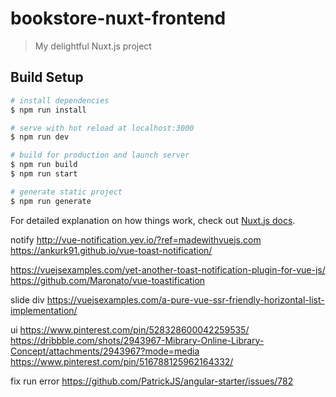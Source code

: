 # bookstore-nuxt-frontend

> My delightful Nuxt.js project

## Build Setup

``` bash
# install dependencies
$ npm run install

# serve with hot reload at localhost:3000
$ npm run dev

# build for production and launch server
$ npm run build
$ npm run start

# generate static project
$ npm run generate
```

For detailed explanation on how things work, check out [Nuxt.js docs](https://nuxtjs.org).


notify
http://vue-notification.yev.io/?ref=madewithvuejs.com
https://ankurk91.github.io/vue-toast-notification/

https://vuejsexamples.com/yet-another-toast-notification-plugin-for-vue-js/
https://github.com/Maronato/vue-toastification

slide div
https://vuejsexamples.com/a-pure-vue-ssr-friendly-horizontal-list-implementation/

ui
https://www.pinterest.com/pin/528328600042259535/
https://dribbble.com/shots/2943967-Mibrary-Online-Library-Concept/attachments/2943967?mode=media
https://www.pinterest.com/pin/516788125962164332/

fix run error
https://github.com/PatrickJS/angular-starter/issues/782